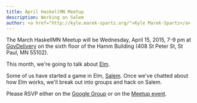 ```yaml
---
title: April HaskellMN Meetup
description: Working on Salem
author: <a href="http://kyle.marek-spartz.org/">Kyle Marek-Spartz</a>
---
```


The March HaskellMN Meetup will be Wednesday, April 15,
2015, 7-9 pm at [GovDelivery](http://www.govdelivery.com/) on the
sixth floor of the Hamm Building (408 St Peter St, St Paul, MN 55102).

This month, we're going to talk about [Elm](http://www.elm-lang.org).

Some of us have started a game in Elm,
[Salem](https://github.com/HaskellMN/salem). Once we've chatted about how Elm
works, we'll break out into groups and hack on Salem.

Please RSVP either on the
[Google Group](https://groups.google.com/forum/#!forum/haskellmn)
or on the
[Meetup event](http://www.meetup.com/HaskellMN/events/221321212/).
